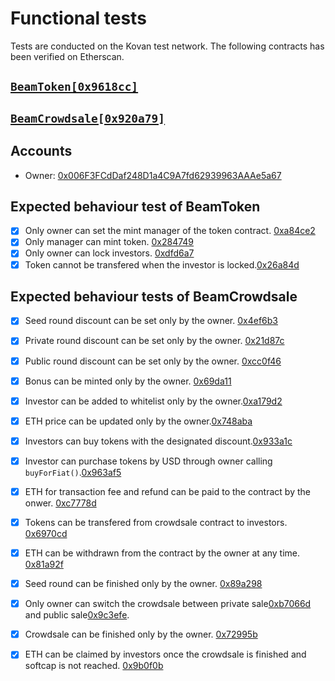 # Functional tests 
Tests are conducted on the Kovan test network. The following contracts has been verified on Etherscan. 
  
## [`BeamToken[0x9618cc]`](https://kovan.etherscan.io/address/0x9618ccc20d14d132122d5050c1d19edbf38ac719#code) 
## [`BeamCrowdsale[0x920a79]`](https://kovan.etherscan.io/address/0x920a79643691e63a9329b8c4ed2afe1fa59e2af0#code) 

 
  
## Accounts 
  
* Owner: [0x006F3FCdDaf248D1a4C9A7fd62939963AAAe5a67](https://kovan.etherscan.io/address/0x006F3FCdDaf248D1a4C9A7fd62939963AAAe5a67) 
  
## Expected behaviour test of BeamToken 
- [x] Only owner can set the mint manager of the token contract. [0xa84ce2](https://kovan.etherscan.io/tx/0xa84ce2bdb5a01b8ee78b1c8cab700000f85b2c5cdb99ea4a105466ad8bd2bac8) 
- [x] Only manager can mint token. [0x284749](https://kovan.etherscan.io/tx/0x2847497cb28915397e139313b650c4ff9277b083d74a2cc6e07c8f985b73d3fb)
- [x] Only owner can lock investors. [0xdfd6a7](https://kovan.etherscan.io/tx/0xdfd6a760fc95b5b9d42c1ab059b08599ac3953f6a1af3745b98f5565066d7be1)
- [x] Token cannot be transfered when the investor is locked.[0x26a84d](https://kovan.etherscan.io/tx/0x26a84d1ccbb92936bfc01f1171abc2b57869b6074f55329d15450606b843bc06)
 
## Expected behaviour tests of BeamCrowdsale 
- [x] Seed round discount can be set only by the owner. [0x4ef6b3](https://kovan.etherscan.io/tx/0x4ef6b32b224f2569068291b4e1c2e1089ac979beeee680553bd4a19e4b5bd14a) 
- [x] Private round discount can be set only by the owner. [0x21d87c](https://kovan.etherscan.io/tx/0x21d87ccd9780efc8e13a44f25b988341a283fc40b123ffcf9cc9f20bcef2d94f) 
- [x] Public round discount can be set only by the owner. [0xcc0f46](https://kovan.etherscan.io/tx/0xcc0f46b5d350883ba0ee3fd662a51b9ce37f882f430148ea123859917264501c) 
- [x] Bonus can be minted only by the owner. [0x69da11](https://kovan.etherscan.io/tx/0x69da114b92deb415e6bc396610e310d5f4876c6a54b7c1ca0d11bfe982fd27c9) 
- [x] Investor can be added to whitelist only by the owner.[0xa179d2](https://kovan.etherscan.io/tx/0xa179d2a696914b688833a2fd22f639ac9ecdef5ff75f7447b3843e2f5cf3e0f4) 
- [x] ETH price can be updated only by the owner.[0x748aba](https://kovan.etherscan.io/tx/0x748aba6c7e7e98bc3809594baed3c416452c4056c1aec94642b5c850dd9d1fb8) 
- [x] Investors can buy tokens with the designated discount.[0x933a1c](https://kovan.etherscan.io/tx/0x933a1cae8af9d4d2c51a89adb33b0ea56d18511743910b8ca77098d4e93f94da) 
- [x] Investor can purchase tokens by USD through owner calling `buyForFiat()`.[0x963af5](https://kovan.etherscan.io/tx/0x963af586a2b5a95beb364d1de2a7c0a86e85004fd8de9e1219d056ac0d69df1f) 
- [x] ETH for transaction fee and refund can be paid to the contract by the onwer. [0xc7778d](https://kovan.etherscan.io/tx/0xc7778d263c7f765cf5eefe0320ba7eb0a4ac1284f783226bd0bcc176bdb11fce) 
- [x] Tokens can be transfered from crowdsale contract to investors. [0x6970cd](https://kovan.etherscan.io/tx/0x6970cd351374ee041d2ba7019f9b83f87068605a7cfec48301f0d5d006058b00) 
- [x] ETH can be withdrawn from the contract by the owner at any time. [0x81a92f](https://kovan.etherscan.io/tx/0x81a92fc3a882ea7a4597a99d7182eae5472aee7bc2267434eb17b46dde05125d) 
- [x] Seed round can be finished only by the owner. [0x89a298](https://kovan.etherscan.io/tx/0x89a2987f014b1b2ee0929deb460747fe640bcf6830a08405647d8170ae0a6c68) 
- [x] Only owner can switch the crowdsale between private sale[0xb7066d](https://kovan.etherscan.io/tx/0xb7066dcdcb97a6818ab0852d61f50aa81619c2e2d272d39dc92edeb54813c93d)  and public sale[0x9c3efe](https://kovan.etherscan.io/tx/0x9c3efe76173fbc7daff3cb010877cb3c1c794362d096230082292299f0538265). 
- [x] Crowdsale can be finished only by the owner. [0x72995b](https://kovan.etherscan.io/tx/0x72995baf070f17212339696381c17ad1a358def0d1047003f95f749e196aeaca) 
- [x] ETH can be claimed by investors once the crowdsale is finished and softcap is not reached. [0x9b0f0b](https://kovan.etherscan.io/tx/0x9b0f0bf8d7ef759885b0e29adeb93a12f3a18ad95b44fed9bf2395d90d0b508c) 
  